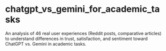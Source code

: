 # chatgpt_vs_gemini_for_academic_tasks
An analysis of 46 real user experiences (Reddit posts, comparative articles) to understand differences in trust, satisfaction, and sentiment toward ChatGPT vs. Gemini in academic tasks.

